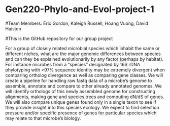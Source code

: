 # Gen220-Phylo-and-Evol-project-1
#Team Members: Eric Gordon, Kaleigh Russell, Hoang Vuong, David Haisten


#This is the GitHub repository for our group project


For a group of closely related microbial species which inhabit the same or different niches, what are the major genomic differences between species and can they be explained evolutionarily by any factor (perhaps by habitat). For instance microbes from a “species” designated by 16S rDNA phylotyping with >97% sequence identity may be extremely divergent when comparing ortholog divergence as well as comparing gene classes. We will create a pipeline for handling raw fastq data of a microbe’s genome to assemble, annotate and compare to other already annotated genomes. We will identify orthologs of this newly assembled genome for constructing alignments, making gene and species trees and computing dN/dS of genes. We will also compare unique genes found only in a single taxon to see if they provide insight into this species ecology. We expect to find selection pressure and/or specific presence of genes for particular species which may relate to that microbe’s biology. 
